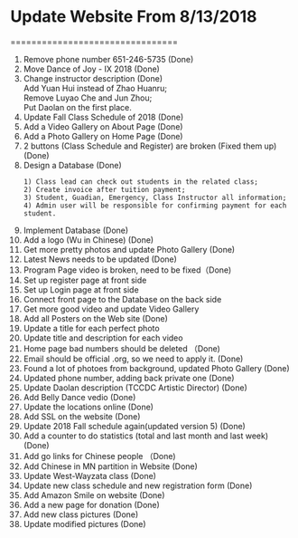 # Update Website From 8/13/2018
================================
1. Remove phone number 651-246-5735 (Done)
2. Move Dance of Joy - IX 2018 (Done)
3. Change instructor description (Done)<br/>
    Add Yuan Hui instead of Zhao Huanru;<br/>
    Remove Luyao Che and Jun Zhou;<br/>
    Put Daolan on the first place.
4. Update Fall Class Schedule of 2018 (Done)
5. Add a Video Gallery on About Page (Done)
6. Add a Photo Gallery on Home Page (Done)
7. 2 buttons (Class Schedule and Register) are broken (Fixed them up) (Done)
8. Design a Database (Done)
   ```
   1) Class lead can check out students in the related class;
   2) Create invoice after tuition payment;
   3) Student, Guadian, Emergency, Class Instructor all information;
   4) Admin user will be responsible for confirming payment for each student.
   ```
9. Implement Database (Done)
10. Add a logo (Wu in Chinese) (Done)
11. Get more pretty photos and update Photo Gallery (Done)
12. Latest News needs to be updated (Done)
13. Program Page video is broken, need to be fixed（Done)
14. Set up register page at front side
15. Set up Login page at front side
16. Connect front page to the Database on the back side
17. Get more good video and update Video Gallery
18. Add all Posters on the Web site (Done)
19. Update a title for each perfect photo
20. Update title and description for each video
21. Home page bad numbers should be deleted （Done)
22. Email should be official .org, so we need to apply it. (Done)
23. Found a lot of photoes from background, updated Photo Gallery (Done)
24. Updated phone number, adding back private one (Done)
25. Update Daolan description (TCCDC Artistic Director) (Done)
26. Add Belly Dance vedio (Done)
27. Update the locations online (Done)
28. Add SSL on the website (Done)
29. Update 2018 Fall schedule again(updated version 5) (Done)
30. Add a counter to do statistics (total and last month and last week) (Done)
31. Add go links for Chinese people （Done)
32. Add Chinese in MN partition in Website (Done)
33. Update West-Wayzata class (Done)
34. Update new class schedule and new registration form (Done)
35. Add Amazon Smile on website (Done)
36. Add a new page for donation (Done)
37. Add new class pictures (Done)
38. Update modified pictures (Done)

